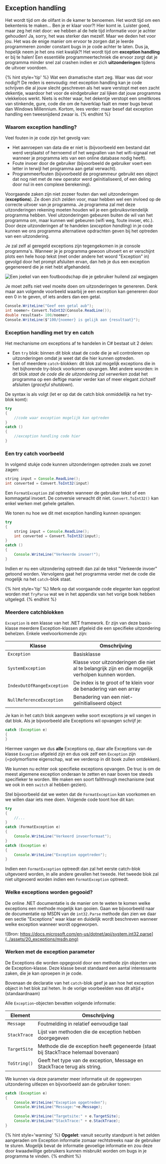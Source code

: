 ## Exception handling

Het wordt tijd om de olifant in de kamer te benoemen. Het wordt tijd om een bekentenis te maken... Ben je er klaar voor?! Hier komt ie. Luister goed, maar zeg het niet door: we hebben al de hele tijd informatie voor je achter gehouden! Ja, sorry, het was sterker dan mezelf. Maar we deden het voor jou. Het was de enige manier om ervoor te zorgen dat je leerde programmeren zonder constant bugs in je code achter te laten. Dus ja, hopelijk neem je het ons niet kwalijk?! Het wordt tijd om **exception handling** er bij te halen! Een essentiële programmeertechniek die ervoor zorgt dat je programma minder snel zal crashen indien er zich **uitzonderingen** tijdens de uitvoer voordoen. 

{% hint style='tip' %}
Wat een dramatische start zeg. Waar was dat voor nodig?! De reden is eenvoudig: met exception handling kan je code schrijven die al jouw slecht geschreven als het ware verstopt met een zacht dekentje, waardoor het voor de eindgebruiker zal lijken dat jouw programma vlekkeloos werkt. Niets is echter waar, het dekentje verstopt een smeltkroes van stinkende, gure, code die om de haverklap faalt en meer bugs bevat dan Windows Millennium. Kortom, lees verder: maar besef dat exception handling een tweesnijdend zwaar is.
{% endhint %}

### Waarom exception handling?

Veel fouten in je code zijn het gevolg van:

* Het aanroepen van data die er niet is (bijvoorbeeld een bestand dat werd verplaatst of hernoemd of het wegvallen van het wifi-signaal net wanneer je programma iets van een online database nodig heeft).
* Foute invoer door de gebruiker (bijvoorbeeld de gebruiker voert een letter in terwijl het programma aan getal verwacht).
* Programmeerfouten (bijvoorbeeld de programmeur gebruikt een object dat nog niet met de new operator werd geïnitialiseerd, of een deling door nul in een complexe berekening).

Voorgaande zaken zijn niet zozeer fouten dan wel uitzonderingen (**exceptions**). Ze doen zich zelden voor, maar hebben wel een invloed op de correcte uitvoer van je programma. Je programma zal met deze uitzonderingen rekening moeten houden wil je een gebruiksvriendelijk programma hebben. Veel uitzonderingen gebeuren buiten de wil van het programma om, maar kunnen wel gebeuren (wifi weg, foute invoer, etc.).  Door deze uitzonderingen af te handelen (*exception handling*) in je code kunnen we ons programma alternatieve opdrachten geven bij het optreden van een uitzondering.

Je zal zelf al geregeld exceptions zijn tegengekomen in je console programma's. Wanneer je je programma gewoon uitvoert en er verschijnt plots een hele hoop tekst (met onder andere het woord "Exception" in) gevolgd door het prompt afsluiten ervan, dan heb je dus een exception gegenereerd die je niet hebt afgehandeld.

![Een joekel van een foutboodschap die je gebruiker huilend zal wegjagen](../assets/20_exceptions/exceptcode.png)

Je moet zelfs niet veel moeite doen om uitzonderingen te genereren. Denk maar aan volgende voorbeeld waarbij je een exception kan genereren door een 0 in te geven, of iets anders dan een getal.

```csharp
Console.WriteLine("Geef een getal aub");
int noemer= Convert.ToInt32(Console.ReadLine());
double resultaat= 100/noemer;
Console.WriteLine($"100/{noemer} is gelijk aan {resultaat}");
```

### Exception handling met try en catch

Het mechanisme om exceptions af te handelen in C# bestaat uit 2 delen:

* Een ``try`` blok: binnen dit blok staat de code die je wil controleren op uitzonderingen omdat je weet dat die hier kunnen optreden.
* Een of meerdere ``catch``-blokken: dit blok zal mogelijk exceptions die in het bijhorende try-block voorkomen opvangen. Met andere woorden: in dit blok *staat de code die de uitzondering zal verwerken* zodat het programma op een deftige manier verder kan of meer elegant zichzelf afsluiten (*graceful shutdown*).

De syntax is als volgt (let er op dat de catch blok onmiddellijk na het try-blok komt):

```java
try
{
    //code waar exception mogelijk kan optreden
}
catch ()
{
    //exception handling code hier
}
```

### Een try catch voorbeeld

In volgend stukje code kunnen uitzonderingen optreden zoals we zonet zagen:

```java
string input = Console.ReadLine();
int converted = Convert.ToInt32(input)
```

Een ``FormatException`` zal optreden wanneer de gebruiker tekst of een kommagetal invoert. De conversie verwacht dit niet. ``Convert.ToInt32()`` kan enkel werken met gehele getallen.

We tonen nu hoe we dit met exception handling kunnen opvangen:

```java
try
{
    string input = Console.ReadLine();
    int converted = Convert.ToInt32(input);
}
catch ()
{
    Console.WriteLine("Verkeerde invoer!");
}
```

Indien er nu een uitzondering optreedt dan zal de tekst "Verkeerde invoer" getoond worden. Vervolgens gaat het programma verder met de code die mogelijk na het ``catch``-blok staat.

{% hint style='tip' %}
Merk op dat voorgaande code eleganter kan opgelost worden met ``TryParse`` wat we in het appendix van het vorige boek hebben uitgelegd.
{% endhint %}

### Meerdere catchblokken

`Exception` is een klasse van het .NET framework. Er zijn van deze basis-klasse meerdere Exception-klassen afgeleid die een specifieke uitzondering behelzen. Enkele veelvoorkomende zijn:

| Klasse   |  Omschrijving  |
|----|----|
|`Exception`|	Basisklasse|
|`SystemException`|	Klasse voor uitzonderingen die niet al te belangrijk zijn en die mogelijk verholpen kunnen worden.|
|`IndexOutOfRangeException`|	De index is te groot of te klein voor de benadering van een array|
|`NullReferenceException`|	Benadering van een niet-geïnitialiseerd object |

Je kan in het catch blok aangeven welke soort exceptions je wil vangen in dat blok. Als je bijvoorbeeld alle Exceptions wil opvangen schrijf je:

```java
catch (Exception e)
{
}
```

Hiermee vangen we dus **alle** Exceptions op, daar alle Exceptions van de klasse `Exception` afgeleid zijn en dus ook zelf een `Exception` zijn (=polymorfisme eigenschap, wat we verderop in dit boek zullen ontdekken).

We kunnen nu echter ook specifieke exceptions opvangen. De truc is om de meest algemene exception onderaan te zetten en naar boven toe steeds specifieker te worden. We maken een soort fallthrough mechanisme (wat we ook in een ``switch`` al hebben gezien). 

Stel bijvoorbeeld dat we weten dat de `FormatException` kan voorkomen en we willen daar iets mee doen. Volgende code toont hoe dit kan:

```java
try
{
    //...
}
catch (FormatException e)
{
    Console.WriteLine("Verkeerd invoerformaat");
}
catch (Exception e)
{
    Console.WriteLine("Exception opgetreden");
}
```

Indien een ``FormatException`` optreedt dan zal het eerste catch-blok uitgevoerd worden, in alle andere gevallen het tweede. Het tweede blok zal niet uitgevoerd worden indien een ``FormatException`` optreedt.

### Welke exceptions worden gegooid?

De online .NET documentatie is de manier om te weten te komen welke exceptions een methode mogelijk kan gooien. Gaan we bijvoorbeeld naar de documentatie op MSDN van de ``int32.Parse`` methode dan zien we daar een sectie "Exceptions" waar klaar en duidelijk wordt beschreven wanneer welke exception wanneer wordt opgeworpen.

![Bron: https://docs.microsoft.com/en-us/dotnet/api/system.int32.parse](../assets/20_exceptions/msdn.png)

### Werken met de exception parameter

De Exceptions die worden opgegooid door een methode zijn objecten van de Exception-klasse. Deze klasse bevat standaard een aantal interessante zaken, die je kan oproepen in je code.

Bovenaan de declaratie van het ``catch``-blok geef je aan hoe het exception object in het blok zal heten. In de vorige voorbeelden was dit altijd `e` (standaardnaam)

Alle ``Exception``-objecten bevatten volgende informatie:

| Element	|Omschrijving|
|----|----|
|`Message`|	Foutmelding in relatief eenvoudige taal|
|`StackTrace`|	Lijst van methoden die de exception hebben doorgegeven|
|`TargetSite`|	Methode die de exception heeft gegeneerde (staat bij StackTrace helemaal bovenaan)|
|`ToString()`	|Geeft het type van de exception, Message en StackTrace terug als string.|


We kunnen via deze parameter meer informatie uit de opgeworpen uitzondering uitlezen en bijvoorbeeld aan de gebruiker tonen:

```java
catch (Exception e)
{
    Console.WriteLine("Exception opgetreden");
    Console.WriteLine("Message:"+e.Message);
 
    Console.WriteLine("Targetsite:" + e.TargetSite);
    Console.WriteLine("StackTrace:" + e.StackTrace);
}
```


{% hint style='warning' %}
**Opgelet**: vanuit security standpunt is het zelden aangeraden om Exception informatie zomaar rechtstreeks naar de gebruiker te sturen. Mogelijk bevat de informatie gevoelige informatie en zou deze door kwaadwillige gebruikers kunnen misbruikt worden om bugs in je programma te vinden.
{% endhint %}